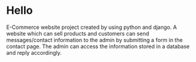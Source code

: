 # Hello
E-Commerce website project created by using python and django. A website which can sell products and customers can send messages/contact information to the admin by submitting a form in the contact page. The admin can access the information stored in a database and reply accordingly. 

